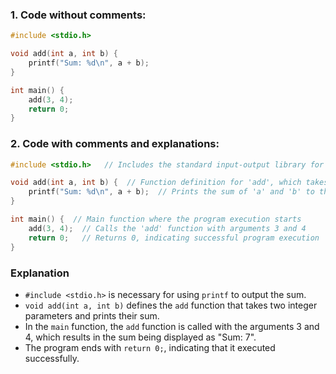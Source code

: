 ### **1. Code without comments:**
```c
#include <stdio.h>

void add(int a, int b) {
    printf("Sum: %d\n", a + b);
}

int main() {
    add(3, 4);
    return 0;
}
```

### **2. Code with comments and explanations:**
```c
#include <stdio.h>   // Includes the standard input-output library for input-output functions

void add(int a, int b) {  // Function definition for 'add', which takes two integers as arguments
    printf("Sum: %d\n", a + b);  // Prints the sum of 'a' and 'b' to the console
}

int main() {  // Main function where the program execution starts
    add(3, 4);  // Calls the 'add' function with arguments 3 and 4
    return 0;   // Returns 0, indicating successful program execution
}
```

### Explanation

- `#include <stdio.h>` is necessary for using `printf` to output the sum.
- `void add(int a, int b)` defines the `add` function that takes two integer parameters and prints their sum.
- In the `main` function, the `add` function is called with the arguments 3 and 4, which results in the sum being displayed as "Sum: 7".
- The program ends with `return 0;`, indicating that it executed successfully.
